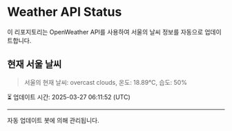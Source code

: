 
# Weather API Status

이 리포지토리는 OpenWeather API를 사용하여 서울의 날씨 정보를 자동으로 업데이트합니다.

## 현재 서울 날씨
> 서울의 현재 날씨: overcast clouds, 온도: 18.89°C, 습도: 50%

⏳ 업데이트 시간: 2025-03-27 06:11:52 (UTC)

---
자동 업데이트 봇에 의해 관리됩니다.
